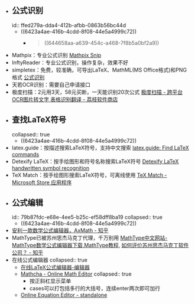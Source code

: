 - ## 公式识别
  id:: ffed279a-dda4-412b-afbb-0863b56bc44d
	- ((6423a4ae-416b-4cdd-8f08-44e5a4999c72))
		- >((644658aa-a639-454c-a468-7f8b5a0bf2a9))
- Mathpix：专业公式识别 [Mathpix Snip](https://mathpix.com/)
- InftyReader：专业公式识别，操作复杂，效果不好
- simpletex：免费，较准确，可导出LaTeX、MathML(MS Office格式)和PNG格式 [公式识别](https://simpletex.cn/ai/latex_ocr)
- 天若OCR识别：需要自己申请接口
- 极度扫描：2元用3天，58元买断，一天能识别20次公式 [极度扫描 - 跨平台OCR图片转文字 表格识别翻译 - 荔枝软件商店](https://store.lizhi.io/site/products/id/315)
- ## 查找LaTeX符号
  collapsed:: true
	- ((6423a4ae-416b-4cdd-8f08-44e5a4999c72))
- latex.guide：按描述搜索LaTeX符号，支持中文搜索 [latex.guide: Find LaTeX commands](https://latex.guide/)
- Detexify LaTeX：按手绘图形和符号名称搜索LaTeX符号 [Detexify LaTeX handwritten symbol recognition](http://detexify.kirelabs.org/classify.html)
- TeX Match：按手绘图形搜索LaTeX符号，可离线使用 [TeX Match - Microsoft Store 应用程序](https://apps.microsoft.com/store/detail/tex-match/9NMKBC3RSKS6?hl=zh-cn&gl=cn)
- ## 公式编辑
  id:: 79b87fdc-e68e-4ee5-b25c-ef58dff8ba19
  collapsed:: true
	- ((6423a4ae-416b-4cdd-8f08-44e5a4999c72))
- [安利一款数学公式编辑器，AxMath - 知乎](https://zhuanlan.zhihu.com/p/25044063)
- MathType已被苏州思杰马克丁代理，千万别用 [MathType中文网站-MathType数学公式编辑器下载,MathType教程](https://www.mathtype.cn/), [如何评价苏州思杰马克丁软件公司？ - 知乎](https://www.zhihu.com/question/46746200/answer/961889825?utm_id=0)
- 在线公式编辑器
  collapsed:: true
	- [在线LaTeX公式编辑器-编辑器](https://www.latexlive.com/home##)
	- [Mathcha - Online Math Editor](https://www.mathcha.io/)
	  collapsed:: true
		- 按正斜杠显示菜单
		- cases可以打包括多行的大括号，连续enter两次即可加行
	- [Online Equation Editor - standalone](https://www.codecogs.com/latex/eqneditor.php?lang=zh-cn&utm_source=wechat_session&utm_medium=social&utm_oi=903663640190803968)